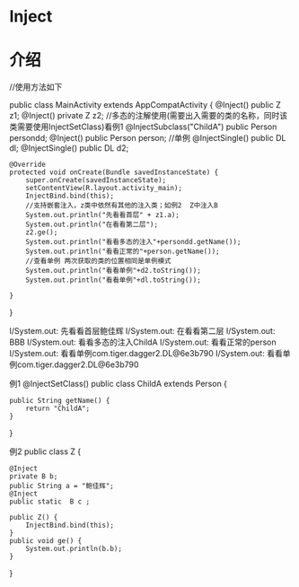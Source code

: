 # Inject
# 介绍
//使用方法如下     






 public class MainActivity extends AppCompatActivity {
    @Inject()
    public Z z1;
    @Inject()
    private Z z2;
    //多态的注解使用(需要出入需要的类的名称，同时该类需要使用InjectSetClass)看例1
    @InjectSubclass("ChildA")
    public Person persondd;
    @Inject()
    public Person person;
    //单例
    @InjectSingle()
    public DL dl;
    @InjectSingle()
    public DL d2;

    @Override
    protected void onCreate(Bundle savedInstanceState) {
        super.onCreate(savedInstanceState);
        setContentView(R.layout.activity_main);
        InjectBind.bind(this);
        //支持嵌套注入，z类中依然有其他的注入类；如例2  Z中注入B
        System.out.println("先看看首层" + z1.a);
        System.out.println("在看看第二层");
        z2.ge();
        System.out.println("看看多态的注入"+persondd.getName());
        System.out.println("看看正常的"+person.getName());
        //查看单例 两次获取的类的位置相同是单例模式
        System.out.println("看看单例"+d2.toString());
        System.out.println("看看单例"+dl.toString());

    }


}


 I/System.out: 先看看首层鲍佳辉
 I/System.out: 在看看第二层
 I/System.out: BBB
 I/System.out: 看看多态的注入ChildA
 I/System.out: 看看正常的person
 I/System.out: 看看单例com.tiger.dagger2.DL@6e3b790
 I/System.out: 看看单例com.tiger.dagger2.DL@6e3b790
 
 例1
 @InjectSetClass()
public class ChildA extends Person {

    public String getName() {
        return "ChildA";
    }
}

例2
public class Z {

    @Inject
    private B b;
    public String a = "鲍佳辉";
    @Inject
    public static  B c ;

    public Z() {
        InjectBind.bind(this);
    }
    public void ge() {
        System.out.println(b.b);
    }

}
